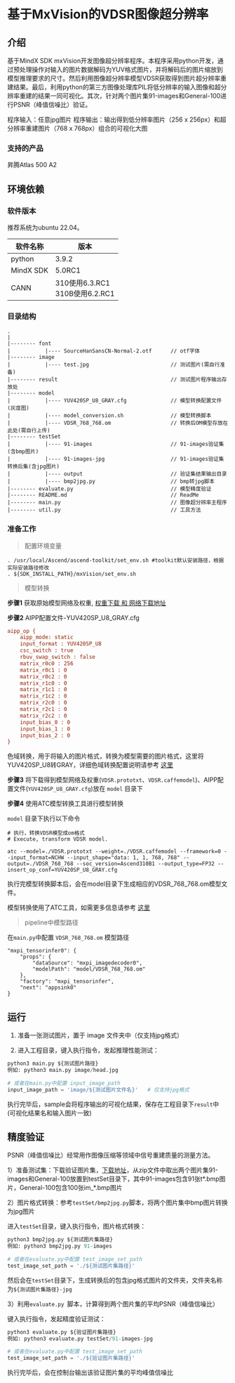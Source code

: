 # 基于MxVision的VDSR图像超分辨率

## 介绍

基于MindX SDK mxVision开发图像超分辨率程序。本程序采用python开发，通过预处理操作对输入的图片数据解码为YUV格式图片，并将解码后的图片缩放到模型推理要求的尺寸。然后利用图像超分辨率模型VDSR获取得到图片超分辨率重建结果。最后，利用python的第三方图像处理库PIL将低分辨率的输入图像和超分辨率重建的结果一同可视化。其次，针对两个图片集91-images和General-100进行PSNR（峰值信噪比）验证。

程序输入：任意jpg图片
程序输出：输出得到低分辨率图片（256 x 256px）和超分辨率重建图片（768 x 768px）组合的可视化大图

### 支持的产品

昇腾Atlas 500 A2

## 环境依赖 

### 软件版本

推荐系统为ubuntu 22.04。

| 软件名称 | 版本   |
| -------- | ------ |
| python    | 3.9.2     | 
| MindX SDK     |    5.0RC1    |
| CANN | 310使用6.3.RC1<br>310B使用6.2.RC1 |

### 目录结构

```
.
|
|-------- font
|           |---- SourceHanSansCN-Normal-2.otf      // otf字体
|-------- image
|           |---- test.jpg                          // 测试图片(需自行准备)
|-------- result                                    // 测试图片程序输出存放处
|-------- model
|           |---- YUV420SP_U8_GRAY.cfg              // 模型转换配置文件(灰度图)
|           |---- model_conversion.sh               // 模型转换脚本
|           |---- VDSR_768_768.om                   // 转换后OM模型存放在此处(需自行上传)
|-------- testSet
|           |---- 91-images                         // 91-images验证集(含bmp图片)
|           |---- 91-images-jpg                     // 91-images验证集转换后集(含jpg图片)
|           |---- output                            // 验证集结果输出目录
|           |---- bmp2jpg.py                        // bmp转jpg脚本
|-------- evaluate.py                               // 模型精度验证
|-------- README.md                                 // ReadMe
|-------- main.py                                   // 图像超分辨率主程序
|-------- util.py                                   // 工具方法

```
                                           

### 准备工作

> 配置环境变量

```
. /usr/local/Ascend/ascend-toolkit/set_env.sh #toolkit默认安装路径，根据实际安装路径修改
. ${SDK_INSTALL_PATH}/mxVision/set_env.sh

```

> 模型转换

**步骤1** 获取原始模型网络及权重, [权重下载 和 网络下载地址](https://mindx.sdk.obs.cn-north-4.myhuaweicloud.com/mindxsdk-referenceapps%20/contrib/SuperResolution/model.zip)

**步骤2** AIPP配置文件-YUV420SP_U8_GRAY.cfg

```cfg
aipp_op {
    aipp_mode: static
    input_format : YUV420SP_U8
    csc_switch : true
    rbuv_swap_switch : false
    matrix_r0c0 : 256
    matrix_r0c1 : 0
    matrix_r0c2 : 0
    matrix_r1c0 : 0
    matrix_r1c1 : 0
    matrix_r1c2 : 0
    matrix_r2c0 : 0
    matrix_r2c1 : 0
    matrix_r2c2 : 0
    input_bias_0 : 0
    input_bias_1 : 0
    input_bias_2 : 0
}
```

色域转换，用于将输入的图片格式，转换为模型需要的图片格式，这里将YUV420SP_U8转GRAY，详细色域转换配置说明请参考 [这里](https://support.huawei.com/enterprise/zh/doc/EDOC1100191944/3e66a3c#ZH-CN_TOPIC_0000001095142890)

**步骤3** 将下载得到模型网络及权重(`VDSR.prototxt`、`VDSR.caffemodel`)、AIPP配置文件(`YUV420SP_U8_GRAY.cfg`)放在 `model` 目录下

**步骤4** 使用ATC模型转换工具进行模型转换

`model` 目录下执行以下命令

```
# 执行，转换VDSR模型成om格式
# Execute, transform VDSR model.

atc --model=./VDSR.prototxt --weight=./VDSR.caffemodel --framework=0 --input_format=NCHW --input_shape="data: 1, 1, 768, 768" --output=./VDSR_768_768 --soc_version=Ascend310B1 --output_type=FP32 --insert_op_conf=YUV420SP_U8_GRAY.cfg
```

执行完模型转换脚本后，会在model目录下生成相应的VDSR_768_768.om模型文件。

模型转换使用了ATC工具，如需更多信息请参考 [这里](https://gitee.com/ascend/docs-openmind/blob/master/guide/mindx/sdk/tutorials/%E5%8F%82%E8%80%83%E8%B5%84%E6%96%99.md)

> pipeline中模型路径

在`main.py`中配置 `VDSR_768_768.om` 模型路径

```
"mxpi_tensorinfer0": {
    "props": {
        "dataSource": "mxpi_imagedecoder0",
        "modelPath": "model/VDSR_768_768.om"
    },
    "factory": "mxpi_tensorinfer",
    "next": "appsink0"
}
```

## 运行

1) 准备一张测试图片，置于 image 文件夹中（仅支持jpg格式）

2) 进入工程目录，键入执行指令，发起推理性能测试：

```python
python3 main.py ${测试图片路径}
例如: python3 main.py image/head.jpg
    
# 或者在main.py中配置 input_image_path 
input_image_path = 'image/${测试图片文件名}'   # 仅支持jpg格式
```

执行完毕后，sample会将程序输出的可视化结果，保存在工程目录下`result`中 (可视化结果名和输入图片一致)



## 精度验证

PSNR（峰值信噪比）经常用作图像压缩等领域中信号重建质量的测量方法。

1）准备测试集：下载验证图片集，[下载地址](https://mindx.sdk.obs.cn-north-4.myhuaweicloud.com/mindxsdk-referenceapps%20/contrib/SuperResolution/testImageSet.zip)，从zip文件中取出两个图片集91-images和General-100放置到testSet目录下，其中91-images包含91张t\*.bmp图片，General-100包含100张im_\*.bmp图片

2）图片格式转换：参考`testSet/bmp2jpg.py`脚本，将两个图片集中bmp图片转换为jpg图片

进入`testSet`目录，键入执行指令，图片格式转换：

```python
python3 bmp2jpg.py ${测试图片集路径}
例如: python3 bmp2jpg.py 91-images
    
# 或者在evaluate.py中配置 test_image_set_path 
test_image_set_path = './${测试图片集路径}'
```

然后会在`testSet`目录下，生成转换后的包含jpg格式图片的文件夹，文件夹名称为`${测试图片集路径}-jpg`

3）利用`evaluate.py `脚本，计算得到两个图片集的平均PSNR（峰值信噪比）

键入执行指令，发起精度验证测试：

```python
python3 evaluate.py ${验证图片集路径}
例如: python3 evaluate.py testSet/91-images-jpg
    
# 或者在evaluate.py中配置 test_image_set_path 
test_image_set_path = './${验证图片集路径}'
```

执行完毕后，会在控制台输出该验证图片集的平均峰值信噪比